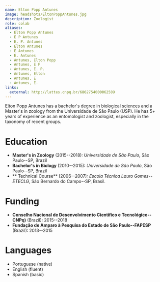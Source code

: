 ```yaml
---
name: Elton Popp Antunes
image: headshots/EltonPoppAntunes.jpg
description: Zoologist
role: colab
aliases:
  - Elton Popp Antunes
  - E P Antunes
  - E. P. Antunes
  - Elton Antunes
  - E Antunes
  - E. Antunes
  - Antunes, Elton Popp
  - Antunes, E P
  - Antunes, E. P.
  - Antunes, Elton
  - Antunes, E
  - Antunes, E.
links:
  external: http://lattes.cnpq.br/6862754000062509
---
```


Elton Popp Antunes has a bachelor's degree in biological sciences and a Master's in zoology from the Universidade de São Paulo (USP). He has 5+ years of experience as an entomologist and zoologist, especially in the taxonomy of recent groups.

# Education

- **Master's in Zoology** (2015--2018): _Universidade de São Paulo_, São Paulo--SP, Brazil
- **Bachelor's in Biology** (2010--2015): _Universidade de São Paulo_, São Paulo--SP, Brazil
- ** Technical Course** (2006--2007): _Escola Técnica Lauro Gomes--ETECLG_, São Bernardo do Campo--SP, Brasil.

# Funding

- **Conselho Nacional de Desenvolvimento Científico e Tecnológico--CNPq)** (Brazil): 2015--2018
- **Fundação de Amparo à Pesquisa do Estado de São Paulo--FAPESP** (Brazil): 2013--2015

# Languages

- Portuguese (native)
- English (fluent)
- Spanish (basic)

